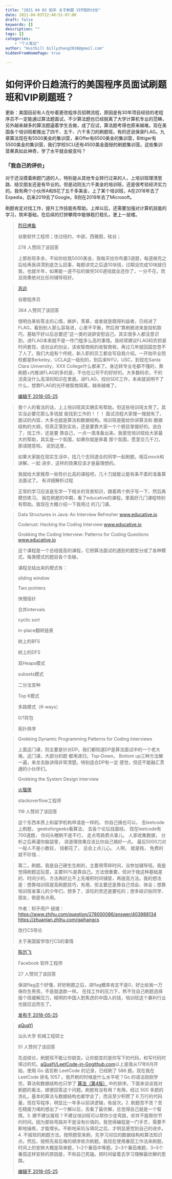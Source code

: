 ```yaml
---
title: "2021 04 03 知乎 关于刷题 VIP班的讨论"
date: 2021-04-03T22:40:51-07:00
draft: false
keywords: []
description: ""
tags: []
categories: 
    - "个人笔记"
author: "Hustbill billyzhang2010@gmail.com"
hiddenFromHomePage: true

---
```


# 如何评价日趋流行的美国程序员面试刷题班和VIP刷题班？

更新：美国目前有人在吵着更改程序员招聘流程，原因是有30年项目经验的老程序员不一定能通过算法题面试，不少算法题也已经脱离了大学计算机专业的范畴，另外越来越多的算法题逼着学生去做，成了应试，算法题考得也原来越难。现在美国各个培训班都推出了四千、五千、六千多刀的刷题班，有的还说保录FLAG。九章算法现在有5500美金的集训营，来Offer有6500美金的集训营，Bittiger有5500美金的集训营，我们学校SCU还有4500美金面授的刷题集训营。这些集训营果真如此神奇，学了水平就会蜕变吗？



### 「我自己的评价」

对于还没摸着刷题门道的人，特别是从其他专业转行过来的人，上培训班理清思路、结交朋友还是有毕业的。但是动则五六千美金的培训班，还是很考验经济实力的。我有两个小伙伴A和B花了五千多美金，上了某个培训班，A在2018年去了Expedia，后来2019去了Google。B则在2019年去了Microsoft。

刷题肯定对找工作，提升工作技能有帮助。上岸以后，还需要加强对计算机技能的学习，筑牢基础，在后续的打拼攀爬中能够稳打稳扎，更上一层楼。



> [烈日烤鱼](https://www.zhihu.com/people/lierikaoyu)
>
> 谷歌软件工程师；住过纽约，中部，西雅图，硅谷；
>
> 278 人赞同了该回答
>
> 上那些班多余，不如你给我5000美金，我每天给你布置3道题，每道做完之后给再我讲清到底怎么回事，每题讲完之后退10块钱，过期没完成10块就归我，也就半年，如果能一道不拉的做完500道钱就全还你了，一分不花，而且效果绝对比任何辅导班好。



> [苏远](https://www.zhihu.com/people/su-yuan-meow)
>
> 谷歌程序员
>
> 364 人赞同了该回答
>
> 很明白某些答主的心情，嫉妒，羡慕，或者就是既得利益者，已经进了FLAG，看到别人那么容易进，心里不平衡，然后用“靠刷题进来是投机取巧，基础不好以后总要还”这一类的说辞安慰自己。其实很多人都没意识到，进FLAG本来就不是一件门槛多么高的事情。我经常建议FLAG码农抓紧时间套现，该创业的创业，该收智商税的收智商税，再过几年就回国忽悠不了人了。我们大组有个传统，新入职的员工都会写自我介绍。一开始毕业院校都是Berkeley，UCLA这一级别的，到后来NYU，USC，到现在Santa Clara University，XXX College什么都来了。身边转专业毛都不懂的，靠刷题+内推进FLAG的多的是，不也在公司干的好好的。大多数码农，干的活真没什么高深的知识在里面。进FLAG，找份SDE工作，本来就说明不了什么，想靠FLAG的光环做智商隔离，越来越难了。
>
> [编辑于 2018-05-25](https://www.zhihu.com/question/278000086/answer/401647115)



> 我个⼈的看法的话，上上培训班其实确实有帮助。但这些培训班太贵了。其实没必要花那么多钱就 能找到⼯作的！！！ ⾯试流程⼤家搜⼀搜就有了。⾯试的内容，⼤多也就是算法和数据结构。培训班是能给你讲算法和 数据结构的⼤纲，但真正落到实处，还是要靠⼤家⼀个个题⽬掌握好的。说⽩了，找⼯作，还是要 靠⾃⼰，⼀点⼀滴准备出来。我感觉培训班给⼤家最⼤的帮助，其实是⼀个氛围，如果你就是奔着 那个氛围，愿意交⼏千⼑，那请随意啦。 说到这⾥，
>
> 如果⼤家能在现实⽣活中，找⼏个志同道合的同学⼀起刷题，相互mock和讲解，⼀起 进步，这样的效果应该才是最理想的。

> 我就给⼤家推荐⼀些性价⽐⾼的课程吧，⼏⼗⼑就能让能有条不紊的准备算法⾯试了。 有详细解析过程
>
> 正常的学习应该是先学⼀下相关的背景知识，跟着两个例⼦写⼀下，然后再模仿练习。 我在刷题的中期，看了educative的课程。⾥⾯好⼏⻔课程特别有帮助。我现在⼤概介绍⼀下我⽤过 的⼏⻔课。

> Data Structures in Java: An Interview Refresher www.educative.io 
>
> Coderust: Hacking the Coding Interview www.educative.io 
>
> Grokking the Coding Interview: Patterns for Coding Questions www.educative.io 

> 这个课程是⼀个总结提⾼的课程，它把算法⾯试的遇到的题型分成了各种模式，每类模式的题⽬各个击破。
>
> 课程总结出来的模式有： 
>
> sliding window 
>
> Two pointers 
>
> 快慢指针 
>
> 合并intervals 
>
> cyclic sort 
>
> in-place翻转链表 
>
> 树上的BFS 
>
> 树上的DFS 
>
> 双Heaps模式 
>
> subsets模式 
>
> ⼆分法变种 
>
> Top K模式 
>
> 多路模式（K-ways） 
>
> 0/1背包 
>
> 拓扑排序

> Grokking Dynamic Programming Patterns for Coding Interviews
>
> 上⾯这⻔课，则主要是针对DP。我们都知道DP是算法⾯试中的⼀个⽼⼤难。这⻔课，⼤部分的题 都⽤递归，Top-Down， Bottom up三种⽅法解⼀遍，来⻰去脉讲得⾮常清楚。特别适合DP有⼀定 感觉，但还不能融汇贯通的⼩伙伴们。
>
> Grokking the System Design Interview



> [火猫侠](https://www.zhihu.com/people/zhang-zi-han-14-57)
>
> stackoverflow工程师
>
> 119 人赞同了该回答
>
> 这个东西本质上和留学机构申请是一样的。 你自己搞也可以， 去leetcode上刷题， geeksforgeeks看算法， 去各个论坛找面经。 现在leetcode有700道题， 你闷头瞎刷不是不行， 走点弯路费点事儿。 人家收集数据， 分析之后再灌你脑袋里， 讲道理效果应该比你自己搞好一点。 最后5000刀对一般人不是小数目， 钱都花了， 总会上点儿心。 人啊， 就是贱， 免费的就不珍惜…



> 第二，刷题。我是自己硬生生刷的，主要用零碎时间，没参加辅导班。我是觉得刷题这玩意，主要90%是靠自己。方法很重要，但对于我这种基础差的、时间少的，方法再好比不上先堆积时间铺垫，再提高方法。我的想法是：想靠培训班提高刷题技巧，有用，但主要还是靠自己领会、体会；想靠培训班省事儿的少年们，想多了，该吃的苦还是要吃的；想多结识些同学、朋友，倒是有点用。
>
> 
>
> 作者：知乎用户
> 链接：https://www.zhihu.com/question/278000086/answer/403988134
> https://zhuanlan.zhihu.com/gaihangcs
>
> 改行CS导论
>
> 关于美国留学改行CS的事情



> [陈历飞](https://www.zhihu.com/people/xiao-fei-83-73)[](https://www.zhihu.com/question/48510028)
>
> Facebook 软件工程师
>
> 27 人赞同了该回答
>
> 保进flag这个好懂，好好刷题之后，进flag概率肯定不是0，好比给我一万保你生男孩，不是就退款一样。
> 在找工作的压力下，熬不住自己刷题选择报个班缓解压力，精明的中国人割焦虑的中国人的钱，培训班这个暴利行业也就应运而生了。
>
> [发布于 2018-05-25](https://www.zhihu.com/question/278000086/answer/401292770)



> [aQuaYi](https://www.zhihu.com/people/aQuaYi)[](https://www.zhihu.com/question/48510028)
>
> 汕头大学 机械工程硕士
>
> 51 人赞同了该回答
>
> 先说结论，刷题班不能让你蜕变。让你蜕变的是你写下的代码，和写代码时填过的坑。[aQuaYi/LeetCode-in-Gogithub.com](https://link.zhihu.com/?target=https%3A//github.com/aQuaYi/LeetCode-in-Go%23leetcode-%E7%9A%84-go-%E8%A7%A3%E7%AD%94)以上是我从17年6月开始，使用 Go 语言刷 LeetCode 的记录，已经刷了 586 题。现在我在 LeetCode 排名 1057 。我开刷的时候是什么水平呢？Go 的语法刚刚学完，算法和数据结构也只学了 [算法（第4版）](https://link.zhihu.com/?target=https%3A//book.douban.com/subject/19952400/) 中的排序。下面来谈谈我对刷题的看法，顺便回答这个问题。刷题有没有用？有用。经过 500 多题的洗礼，基本的算法与数据结构也都学会了，而且至少积攒了 6 万行的代码量。现在写程序，明显比一年多以前讲逻辑，有层次。2. 刷题苦不苦？苦在精疲力竭的想出了一个解以后，去看了最优解，总觉得自己就是一个智障。3. 建不建议报班？不建议培训班可以帮你少走弯路，却并不能帮你节约时间。因为那些弯路并不是没有价值的。我觉得编程是一门手艺，需要不断地操练，才能增长。不断地采坑与填坑之后，才明显感觉到自己的进步。4. 不报班的刷题方法。按照题型来刷，先学习对应的数据结构和算法知识点。然后，按照先易后难的顺序依次刷题。我现在使用番茄工作法来刷题。时间上的安排大概是简单题，1~2个番茄中等题，2~3个番茄难题，3~5个番茄这样安排的原因是，不和自己死磕。把时间留着去学习理解最优解的思路。
>
> [编辑于 2018-05-25](https://www.zhihu.com/question/278000086/answer/400869197)